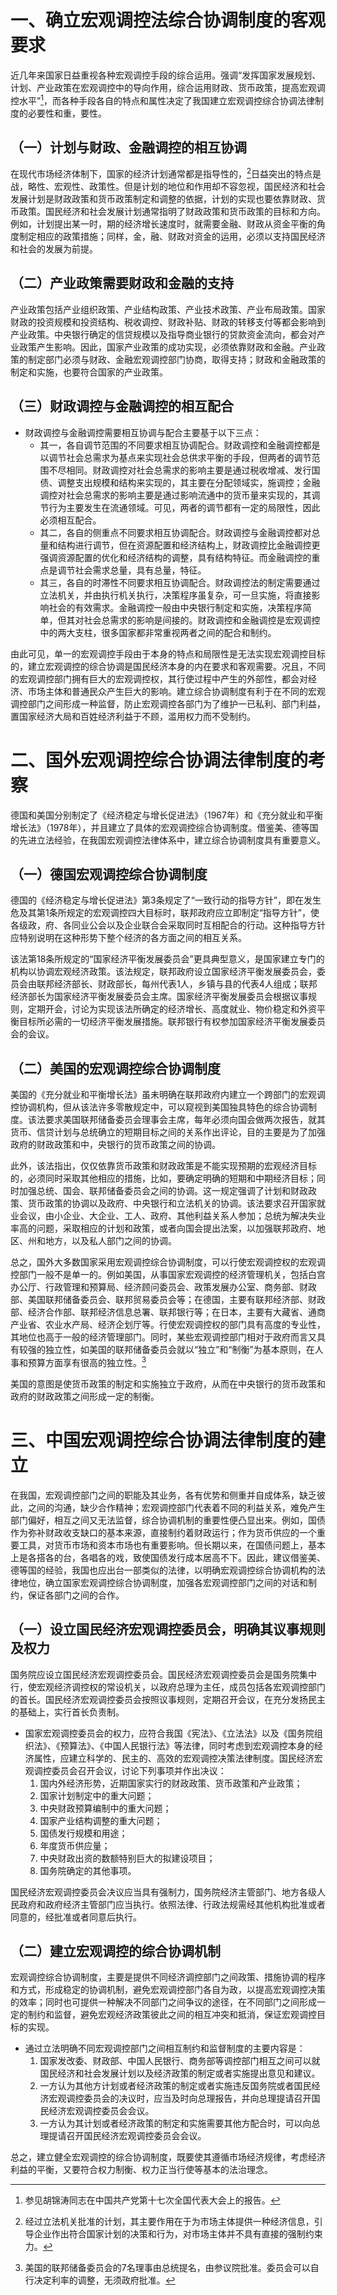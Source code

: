 # 一、确立宏观调控法综合协调制度的客观要求
近几年来国家日益重视各种宏观调控手段的综合运用。强调“发挥国家发展规划、计划、产业政策在宏观调控中的导向作用，综合运用财政、货币政策，提高宏观调控水平”[^1]，而各种手段各自的特点和属性决定了我国建立宏观调控综合协调法律制度的必要性和重，要性。

[^1]:参见胡锦涛同志在中国共产党第十七次全国代表大会上的报告。
## （一）计划与财政、金融调控的相互协调
在现代市场经济体制下，国家的经济计划通常都是指导性的，[^2]日益突出的特点是战，略性、宏观性、政策性。但是计划的地位和作用却不容忽视，国民经济和社会发展计划是财政政策和货币政策制定和调整的依据，计划的实现也要依靠财政、货币政策。国民经济和社会发展计划通常指明了财政政策和货币政策的目标和方向。例如，计划提出某一时，期的经济增长速度时，就需要金融、财政从资金平衡的角度制定相应的政策措施；同样，金，融、财政对资金的运用，必须以支持国民经济和社会的发展为前提。

[^2]:经过立法机关批准的计划，其主要作用在于为市场主体提供一种经济信息，引导企业作出符合国家计划的决策和行为，对市场主体并不具有直接的强制约束力。
## （二）产业政策需要财政和金融的支持
产业政策包括产业组织政策、产业结构政策、产业技术政策、产业布局政策。国家财政的投资规模和投资结构、税收调控、财政补贴、财政的转移支付等都会影响到产业政策。中央银行确定的信贷规模以及指导商业银行的贷款资金流向，都会对产业政策产生影响。因此，国家产业政策的成功实现，必须依靠财政和金融。产业政策的制定部门必须与财政、金融宏观调控部门协商，取得支持；财政和金融政策的制定和实施，也要符合国家的产业政策。
## （三）财政调控与金融调控的相互配合
- 财政调控与金融调控需要相互协调与配合主要基于以下三点：
	- 其一，各自调节范围的不同要求相互协调配合。财政调控和金融调控都是以调节社会总需求为基点来实现社会总供求平衡的手段，但两者的调节范围不尽相同。财政调控对社会总需求的影响主要是通过税收增减、发行国债、调整支出规模和结构来实现的，其主要在分配领域实，施调控；金融调控对社会总需求的影响主要是通过影响流通中的货币量来实现的，其调节行为主要发生在流通领域。可见，两者的调节都有一定的局限性，因此必须相互配合。
	- 其二，各自的侧重点不同要求相互协调配合。财政调控与金融调控都对总量和结构进行调节，但在资源配置和经济结构上，财政调控比金融调控更强调资源配置的优化和经济结构的调整，具有结构特征。而金融调控的重点是调节社会需求总量，具有总量，特征。
	- 其三，各自的时滞性不同要求相互协调配合。财政调控法的制定需要通过立法机关，并由执行机关执行，决策程序虽复杂，可一旦实施，将直接影响社会的有效需求。金融调控一般由中央银行制定和实施，决策程序简单，但其对社会总需求的影响是间接的。财政调控和金融调控是宏观调控中的两大支柱，很多国家都非常重视两者之间的配合和制约。

由此可见，单一的宏观调控手段由于本身的特点和局限性是无法实现宏观调控目标的，建立宏观调控的综合协调是国民经济本身的内在要求和客观需要。况且，不同的宏观调控部门拥有巨大的宏观调控权，其行使过程中产生的外部性，都会对经济、市场主体和普通民众产生巨大的影响。建立综合协调制度有利于在不同的宏观调控部门之间形成一种监督，防止宏观调控各部门为了维护一已私利、部门利益，置国家经济大局和百姓经济利益于不顾，滥用权力而不受制约。
# 二、国外宏观调控综合协调法律制度的考察
德国和美国分别制定了《经济稳定与增长促进法》（1967年）和《充分就业和平衡增长法》（1978年），并且建立了具体的宏观调控综合协调制度。借鉴美、德等国的先进立法经验，在我国宏观调控法律体系中，建立综合协调制度具有重要意义。
## （一）德国宏观调控综合协调制度
德国的《经济稳定与增长促进法》第3条规定了“一致行动的指导方针”，即在发生危及其第1条所规定的宏观调控四大目标时，联邦政府应立即制定“指导方针”，使各级政，府、各同业公会以及企业联合会采取同时互相配合的行动。这种指导方针应特别说明在这种形势下整个经济的各方面之间的相互关系。

该法第18条所规定的“国家经济平衡发展委员会”更具典型意义，是国家建立专门的机构以协调宏观经济政策。该法规定，联邦政府设立国家经济平衡发展委员会，委员会由联邦经济部长、财政部长，每州代表1人，乡镇与县的代表4人组成；联邦经济部长为国家经济平衡发展委员会主席。国家经济平衡发展委员会根据议事规则，定期开会，讨论为实现该法所确定的经济增长、高度就业、物价稳定和外资平衡目标所必需的一切经济平衡发展措施。联邦银行有权参加国家经济平衡发展委员会的会议。
## （二）美国的宏观调控综合协调制度
美国的《充分就业和平衡增长法》虽未明确在联邦政府内建立一个跨部门的宏观调控协调机构，但从该法许多零散规定中，可以窥视到美国独具特色的综合协调制度。该法要求美国联邦储备委员会理事会主席，每年必须向国会做两次报告，就其货币、信贷计划与总统确立的短期目标之间的关系作出评论，目的主要是为了加强政府的财政政策和中，央银行的货币政策之间的协调。

此外，该法指出，仅仅依靠货币政策和财政政策是不能实现预期的宏观经济目标的，必须同时采取其他相应的措施，比如，要确定明确的短期和中期经济目标；同时加强总统、国会、联邦储备委员会之间的协调。这一规定强调了计划和财政政策、货币政策的协调以及政府、中央银行和立法机关的协调。该法要求召开国家就业会议，由小企业、大企业、工人、政府、其他利益关系人参加；总统为解决失业率高的问题，采取相应的计划和政策，或者向国会提出法案，以加强联邦政府、地区、州和地方，以及私人部门之间的协调。

总之，国外大多数国家采用宏观调控综合协调制度，可以行使宏观调控权的宏观调控部门一般不是单一的。例如美国，从事国家宏观调控的经济管理机关，包括白宫办公厅、行政管理和预算局、经济顾问委员会、政策发展办公室、商务部、财政部、美国联邦储备委员会、联邦贸易委员会等；在德国，主要有联邦经济部、财政部、经济合作部、联邦经济信息总署、联邦银行等；在日本，主要有大藏省、通商产业省、农业水产局、经济企划厅等。行使宏观调控权的部门具有高度的专业性，其地位也高于一般的经济管理部门。同时，某些宏观调控部门相对于政府而言又具有较强的独立性，如美国的联邦储备委员会就以“独立”和“制衡”为基本原则，在人事和预算方面享有很高的独立性。[^3]

美国的意图是使货币政策的制定和实施独立于政府，从而在中央银行的货币政策和政府的财政政策之间形成一定的制衡。

[^3]:美国的联邦储备委员会的7名理事由总统提名，由参议院批准。委员会可以自行决定利率的调整，无须政府批准。
# 三、中国宏观调控综合协调法律制度的建立
在我国，宏观调控部门之间的职能及其业务，各有优势和侧重并自成体系，缺乏彼此，之间的沟通，缺少合作精神；宏观调控部门代表着不同的利益关系，难免产生部门偏好，相互之间又无法监督，综合协调机制的重要性便凸显出来。例如，国债作为弥补财政收支缺口的基本来源，直接制约着财政运行；作为货币供应的一个重要工具，对货币市场和资本市场也有重要影响。但长期以来，在国债问题上，基本上是各搭各的台，各唱各的戏，致使国债发行成本居高不下。因此，建议借鉴美、德等国的经验，我国也应出台一部类似的法律，以明确宏观调控综合协调机构的法律地位，确立国家宏观调控综合协调制度，加强各宏观调控部门之间的对话和制约，保证各部门之间的合作。
## （一）设立国民经济宏观调控委员会，明确其议事规则及权力
国务院应设立国民经济宏观调控委员会。国民经济宏观调控委员会是国务院集中行，使宏观经济调控权的常设机关，以政府总理为主任，成员包括各宏观调控部门的首长。国民经济宏观调控委员会按照议事规则，定期召开会议，在充分发扬民主的基础上，实行首长负责制。

- 国家宏观调控委员会的权力，应符合我国《宪法》、《立法法》以及《国务院组织法》、《预算法》、《中国人民银行法》等法律，同时考虑到宏观调控本身的经济属性，应建立科学的、民主的、高效的宏观调控决策法律制度。国民经济宏观调控委员会召开会议，讨论下列事项并作出决议：
	1. 国内外经济形势，近期国家实行的财政政策、货币政策和产业政策；
	2. 国家计划制定中的重大问题；
	3. 中央财政预算编制中的重大问题；
	4. 国家产业结构调整的重大问题；
	5. 国债发行规模和用途；
	6. 年度货币供应量；
	7. 中央财政出资的数额特别巨大的拟建设项目；
	8. 国务院确定的其他事项。

国民经济宏观调控委员会决议应当具有强制力，国务院经济主管部门、地方各级人民政府和政府经济主管部门应当执行。依照法律、行政法规需经其他机构批准或者同意的，经批准或者同意后执行。
## （二）建立宏观调控的综合协调机制
宏观调控综合协调制度，主要是提供不同经济调控部门之间政策、措施协调的程序和方式，形成稳定的协调机制，避免宏观调控部门各自为政，以提高宏观调控决策的效率；同时也可提供一种解决不同部门之间争议的途径，在不同部门之间形成一定的制约和监督，避免宏观经济政策彼此之间的相互冲突和抵消，保证宏观调控目标的实现。

- 通过立法明确不同宏观调控部门之间相互制约和监督制度的主要内容是：
	1. 国家发改委、财政部、中国人民银行、商务部等调控部门相互之间可以就国民经济和社会发展计划以及经济政策的制定或者实施提出意见和建议。
	2. 一方认为其他方计划或者经济政策的制定或者实施违反国务院或者国民经济宏观调控委员会的决议时，应当及时向总理报告，并向总理提请召开国民经济宏观调控委员会会议。
	3. 一方认为其计划或者经济政策的制定和实施需要其他方配合时，可以向总理提请召开国民经济宏观调控委员会会议。

总之，建立健全宏观调控的综合协调制度，既要使其遵循市场经济规律，考虑经济利益的平衡，又要符合权力制衡、权力正当行使等基本的法治理念。